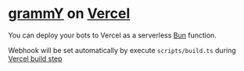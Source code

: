 # [grammY](https://grammy.dev) on [Vercel](https://vercel.dev)

You can deploy your bots to Vercel as a serverless [Bun](https://bun.sh)
function.

Webhook will be set automatically by execute `scripts/build.ts` during
[Vercel build step](https://vercel.com/docs/deployments/builds)
